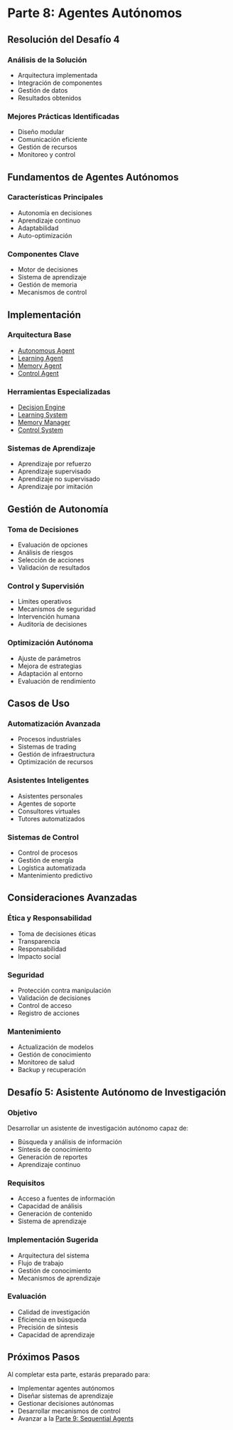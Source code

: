 # Parte 8: Agentes Autónomos

## Resolución del Desafío 4

### Análisis de la Solución
- Arquitectura implementada
- Integración de componentes
- Gestión de datos
- Resultados obtenidos

### Mejores Prácticas Identificadas
- Diseño modular
- Comunicación eficiente
- Gestión de recursos
- Monitoreo y control

## Fundamentos de Agentes Autónomos

### Características Principales
- Autonomía en decisiones
- Aprendizaje continuo
- Adaptabilidad
- Auto-optimización

### Componentes Clave
- Motor de decisiones
- Sistema de aprendizaje
- Gestión de memoria
- Mecanismos de control

## Implementación

### Arquitectura Base
- [Autonomous Agent](../../integraciones/langchain/agents/autonomous-agent.md)
- [Learning Agent](../../integraciones/langchain/agents/learning-agent.md)
- [Memory Agent](../../integraciones/langchain/agents/memory-agent.md)
- [Control Agent](../../integraciones/langchain/agents/control-agent.md)

### Herramientas Especializadas
- [Decision Engine](../../integraciones/langchain/tools/decision-engine.md)
- [Learning System](../../integraciones/langchain/tools/learning-system.md)
- [Memory Manager](../../integraciones/langchain/tools/memory-manager.md)
- [Control System](../../integraciones/langchain/tools/control-system.md)

### Sistemas de Aprendizaje
- Aprendizaje por refuerzo
- Aprendizaje supervisado
- Aprendizaje no supervisado
- Aprendizaje por imitación

## Gestión de Autonomía

### Toma de Decisiones
- Evaluación de opciones
- Análisis de riesgos
- Selección de acciones
- Validación de resultados

### Control y Supervisión
- Límites operativos
- Mecanismos de seguridad
- Intervención humana
- Auditoría de decisiones

### Optimización Autónoma
- Ajuste de parámetros
- Mejora de estrategias
- Adaptación al entorno
- Evaluación de rendimiento

## Casos de Uso

### Automatización Avanzada
- Procesos industriales
- Sistemas de trading
- Gestión de infraestructura
- Optimización de recursos

### Asistentes Inteligentes
- Asistentes personales
- Agentes de soporte
- Consultores virtuales
- Tutores automatizados

### Sistemas de Control
- Control de procesos
- Gestión de energía
- Logística automatizada
- Mantenimiento predictivo

## Consideraciones Avanzadas

### Ética y Responsabilidad
- Toma de decisiones éticas
- Transparencia
- Responsabilidad
- Impacto social

### Seguridad
- Protección contra manipulación
- Validación de decisiones
- Control de acceso
- Registro de acciones

### Mantenimiento
- Actualización de modelos
- Gestión de conocimiento
- Monitoreo de salud
- Backup y recuperación

## Desafío 5: Asistente Autónomo de Investigación

### Objetivo
Desarrollar un asistente de investigación autónomo capaz de:
- Búsqueda y análisis de información
- Síntesis de conocimiento
- Generación de reportes
- Aprendizaje continuo

### Requisitos
- Acceso a fuentes de información
- Capacidad de análisis
- Generación de contenido
- Sistema de aprendizaje

### Implementación Sugerida
- Arquitectura del sistema
- Flujo de trabajo
- Gestión de conocimiento
- Mecanismos de aprendizaje

### Evaluación
- Calidad de investigación
- Eficiencia en búsqueda
- Precisión de síntesis
- Capacidad de aprendizaje

## Próximos Pasos

Al completar esta parte, estarás preparado para:
- Implementar agentes autónomos
- Diseñar sistemas de aprendizaje
- Gestionar decisiones autónomas
- Desarrollar mecanismos de control
- Avanzar a la [Parte 9: Sequential Agents](../parte-9/README.md) 